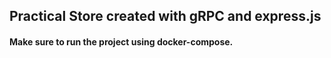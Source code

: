 ## Practical Store created with gRPC and express.js

#### Make sure to run the project using docker-compose.